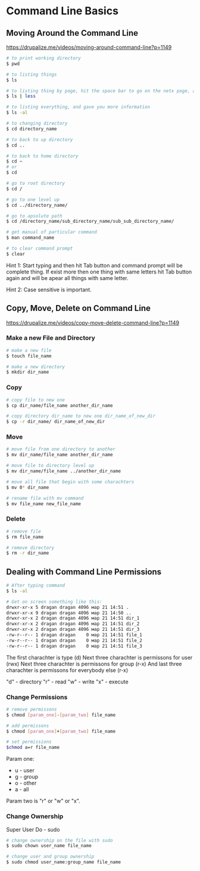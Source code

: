 # Command Line Basics

## Moving Around the Command Line

<https://drupalize.me/videos/moving-around-command-line?p=1149>

```bash
# to print working directory
$ pwd

# to listing things
$ ls

# to listing thing by page, hit the space bar to go on the netx page, and at the end hit q to exit from last page
$ ls | less

# to listing everything, and gave you more information
$ ls -al

# to changing directory
$ cd directory_name

# to back to up directory
$ cd ..

# to back to home directory
$ cd ~
# or
$ cd

# go to root directory
$ cd /

# go to one level up 
$ cd ../directory_name/

# go to apsolute path
$ cd /directory_name/sub_directory_name/sub_sub_directory_name/

# get manual of particular command
$ man command_name

# to clear command prompt
$ clear
```

Hint 1: Start typing and then hit Tab button and command prompt will be complete thing. If exist more then one thing with same letters hit Tab button again and will be apear all things with same letter.

Hint 2: Case sensitive is important.

## Copy, Move, Delete on Command Line

<https://drupalize.me/videos/copy-move-delete-command-line?p=1149>

### Make a new File and Directory

```bash
# make a new file
$ touch file_name

# make a new directory
$ mkdir dir_name
```

### Copy

```bash
# copy file to new one
$ cp dir_name/file_name another_dir_name

# copy directory dir_name to new one dir_name_of_new_dir
$ cp -r dir_name/ dir_name_of_new_dir
```

### Move

```bash
# move file from one directory to another
$ mv dir_name/file_name another_dir_name

# move file to directory level up
$ mv dir_name/file_name ../another_dir_name

# move all file that begin with some charachters
$ mv 0* dir_name

# rename file with mv command
$ mv file_name new_file_name
```

### Delete

```bash
# remove file
$ rm file_name

# remove directory
$ rm -r dir_name
```

## Dealing with Command Line Permissions

```bash
# After typing command
$ ls -al
```

```bash
# Get on screen something like this:
drwxr-xr-x 5 dragan dragan 4096 мар 21 14:51 .
drwxr-xr-x 9 dragan dragan 4096 мар 21 14:50 ..
drwxr-xr-x 2 dragan dragan 4096 мар 21 14:51 dir_1
drwxr-xr-x 2 dragan dragan 4096 мар 21 14:51 dir_2
drwxr-xr-x 2 dragan dragan 4096 мар 21 14:51 dir_3
-rw-r--r-- 1 dragan dragan    0 мар 21 14:51 file_1
-rw-r--r-- 1 dragan dragan    0 мар 21 14:51 file_2
-rw-r--r-- 1 dragan dragan    0 мар 21 14:51 file_3
```

The first charachter is type (d)
Next three charachter is permissons for user (rwx)
Next three charachter is permissons for group (r-x)
And last three charachter is permissons for everybody else (r-x)

"d" - directory
"r" - read
"w" - write
"x" - execute

### Change Permissions

```bash
# remove permissons
$ chmod [param_one]-[param_two] file_name

# add permissons
$ chmod [param_one]+[param_two] file_name

# set permissions
$chmod a=r file_name
```

Param one:

* u - user
* g - group
* o - other
* a - all

Param two is "r" or "w" or "x".

### Change Ownership

Super User Do - sudo

```bash
# change ownership on the file with sudo
$ sudo chown user_name file_name

# change user and group ownership
$ sudo chmod user_name:group_name file_name
```

